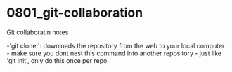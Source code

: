 # 0801_git-collaboration

Git collaboratin notes

-'git clone <url>': downloads the repository from the web to your local computer
	- make sure you dont nest this command into another repository
	- just like 'git init', only do this once per repo

